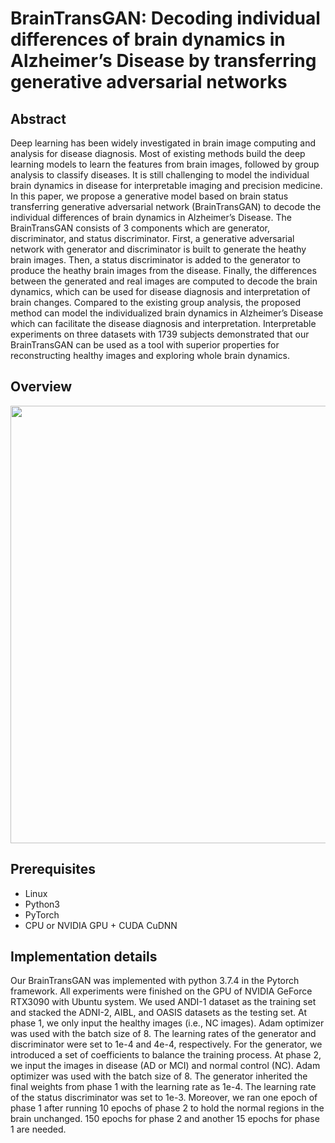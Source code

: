 # BrainTransGAN: Decoding individual differences of brain dynamics in Alzheimer’s Disease by transferring generative adversarial networks
## Abstract

Deep learning has been widely investigated in brain image computing and analysis for disease diagnosis. Most of existing methods build the deep learning models to learn the features from brain images, followed by group analysis to classify diseases. It is still challenging to model the individual brain dynamics in disease for interpretable imaging and precision medicine. In this paper, we propose a generative model based on brain status transferring generative adversarial network (BrainTransGAN) to decode the individual differences of brain dynamics in Alzheimer’s Disease. The BrainTransGAN consists of 3 components which are generator, discriminator, and status discriminator. First, a generative adversarial network with generator and discriminator is built to generate the heathy brain images. Then, a status discriminator is added to the generator to produce the heathy brain images from the disease. Finally, the differences between the generated and real images are computed to decode the brain dynamics, which can be used for disease diagnosis and interpretation of brain changes. Compared to the existing group analysis, the proposed method can model the individualized brain dynamics in Alzheimer’s Disease which can facilitate the disease diagnosis and interpretation. Interpretable experiments on three datasets with 1739 subjects demonstrated that our BrainTransGAN can be used as a tool with superior properties for reconstructing healthy images and exploring whole brain dynamics. 

## Overview
<p align="center">
  <img src="https://github.com/xiaoxingxingkz/BrainTransGAN/blob/main/img/F1.png" width="700">
</p>

## Prerequisites

* Linux
* Python3
* PyTorch 
* CPU or NVIDIA GPU + CUDA CuDNN

## Implementation details
Our BrainTransGAN was implemented with python 3.7.4 in the Pytorch framework. All experiments were finished on the GPU of NVIDIA GeForce RTX3090 with Ubuntu system. We used ANDI-1 dataset as the training set and stacked the ADNI-2, AIBL, and OASIS datasets as the testing set. 
At phase 1, we only input the healthy images (i.e., NC images). Adam optimizer was used with the batch size of 8. The learning rates of the generator and discriminator were set to 1e-4 and 4e-4, respectively. For the generator, we introduced a set of coefficients to balance the training process. 
At phase 2, we input the images in disease (AD or MCI) and normal control (NC). Adam optimizer was used with the batch size of 8. The generator inherited the final weights from phase 1 with the learning rate as 1e-4. The learning rate of the status discriminator was set to 1e-3. Moreover, we ran one epoch of phase 1 after running 10 epochs of phase 2 to hold the normal regions in the brain unchanged. 150 epochs for phase 2 and another 15 epochs for phase 1 are needed. 
